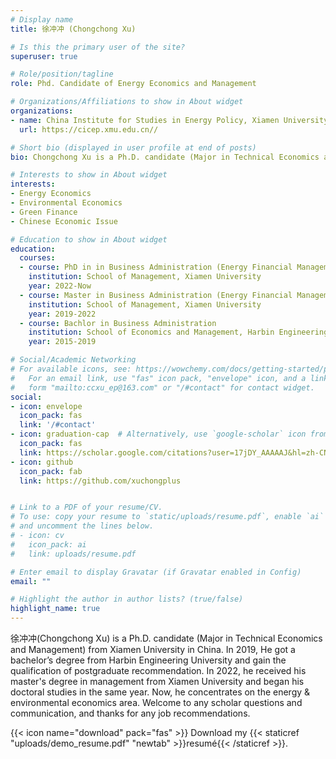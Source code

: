 ```yaml
---
# Display name
title: 徐冲冲 (Chongchong Xu)

# Is this the primary user of the site?
superuser: true

# Role/position/tagline
role: Phd. Candidate of Energy Economics and Management

# Organizations/Affiliations to show in About widget
organizations:
- name: China Institute for Studies in Energy Policy, Xiamen University
  url: https://cicep.xmu.edu.cn//

# Short bio (displayed in user profile at end of posts)
bio: Chongchong Xu is a Ph.D. candidate (Major in Technical Economics and Management) from Xiamen University in China. 

# Interests to show in About widget
interests:
- Energy Economics
- Environmental Economics
- Green Finance
- Chinese Economic Issue

# Education to show in About widget
education:
  courses:
  - course: PhD in in Business Administration (Energy Financial Management)
    institution: School of Management, Xiamen University
    year: 2022-Now
  - course: Master in Business Administration (Energy Financial Management)
    institution: School of Management, Xiamen University
    year: 2019-2022
  - course: Bachlor in Business Administration
    institution: School of Economics and Management, Harbin Engineering University
    year: 2015-2019

# Social/Academic Networking
# For available icons, see: https://wowchemy.com/docs/getting-started/page-builder/#icons
#   For an email link, use "fas" icon pack, "envelope" icon, and a link in the
#   form "mailto:ccxu_ep@163.com" or "/#contact" for contact widget.
social:
- icon: envelope
  icon_pack: fas
  link: '/#contact'
- icon: graduation-cap  # Alternatively, use `google-scholar` icon from `ai` icon pack
  icon_pack: fas
  link: https://scholar.google.com/citations?user=17jDY_AAAAAJ&hl=zh-CN
- icon: github
  icon_pack: fab
  link: https://github.com/xuchongplus


# Link to a PDF of your resume/CV.
# To use: copy your resume to `static/uploads/resume.pdf`, enable `ai` icons in `params.toml`, 
# and uncomment the lines below.
# - icon: cv
#   icon_pack: ai
#   link: uploads/resume.pdf

# Enter email to display Gravatar (if Gravatar enabled in Config)
email: ""

# Highlight the author in author lists? (true/false)
highlight_name: true
---
```


徐冲冲(Chongchong Xu) is a Ph.D. candidate (Major in Technical Economics and Management) from Xiamen University in China. In 2019, He got a bachelor’s degree from Harbin Engineering University and gain the qualification of postgraduate recommendation. In 2022, he received his master's degree in management from Xiamen University and began his doctoral studies in the same year. Now, he concentrates on the energy & environmental economics area. Welcome to any scholar questions and communication, and thanks for any job recommendations.

{{< icon name="download" pack="fas" >}} Download my {{< staticref "uploads/demo_resume.pdf" "newtab" >}}resumé{{< /staticref >}}.
